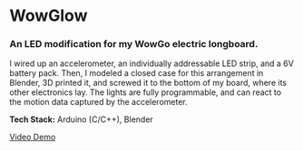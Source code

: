 # WowGlow
<h3>An LED modification for my WowGo electric longboard.</h3>
<p>I wired up an accelerometer, an individually addressable LED strip, and a 6V battery pack. Then, I modeled a closed case for this arrangement in Blender, 3D printed it, and screwed it to the bottom of my board, where its other electronics lay. The lights are fully programmable, and can react to the motion data captured by the accelerometer.</p>
<b>Tech Stack:</b> Arduino (C/C++), Blender</p>

[Video Demo](https://www.youtube.com/embed/6cUNDhWu8Co?&mute=1)
